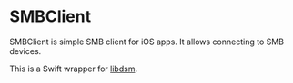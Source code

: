 # SMBClient

SMBClient is simple SMB client for iOS apps. It allows connecting to SMB devices.

This is a Swift wrapper for [libdsm](https://videolabs.github.io/libdsm/).

